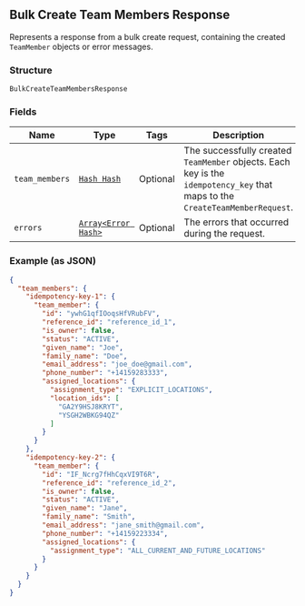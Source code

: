 ## Bulk Create Team Members Response

Represents a response from a bulk create request, containing the created `TeamMember` objects or error messages.

### Structure

`BulkCreateTeamMembersResponse`

### Fields

| Name | Type | Tags | Description |
|  --- | --- | --- | --- |
| `team_members` | [`Hash Hash`](/doc/models/create-team-member-response.md) | Optional | The successfully created `TeamMember` objects. Each key is the `idempotency_key` that maps to the `CreateTeamMemberRequest`. |
| `errors` | [`Array<Error Hash>`](/doc/models/error.md) | Optional | The errors that occurred during the request. |

### Example (as JSON)

```json
{
  "team_members": {
    "idempotency-key-1": {
      "team_member": {
        "id": "ywhG1qfIOoqsHfVRubFV",
        "reference_id": "reference_id_1",
        "is_owner": false,
        "status": "ACTIVE",
        "given_name": "Joe",
        "family_name": "Doe",
        "email_address": "joe_doe@gmail.com",
        "phone_number": "+14159283333",
        "assigned_locations": {
          "assignment_type": "EXPLICIT_LOCATIONS",
          "location_ids": [
            "GA2Y9HSJ8KRYT",
            "YSGH2WBKG94QZ"
          ]
        }
      }
    },
    "idempotency-key-2": {
      "team_member": {
        "id": "IF_Ncrg7fHhCqxVI9T6R",
        "reference_id": "reference_id_2",
        "is_owner": false,
        "status": "ACTIVE",
        "given_name": "Jane",
        "family_name": "Smith",
        "email_address": "jane_smith@gmail.com",
        "phone_number": "+14159223334",
        "assigned_locations": {
          "assignment_type": "ALL_CURRENT_AND_FUTURE_LOCATIONS"
        }
      }
    }
  }
}
```


